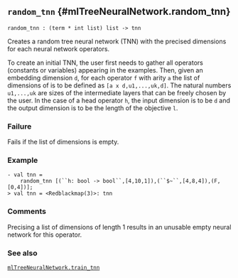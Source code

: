 ## `random_tnn` {#mlTreeNeuralNetwork.random_tnn}


```
random_tnn : (term * int list) list -> tnn
```



Creates a random tree neural network (TNN) with the precised dimensions
for each neural network operators.


To create an initial TNN, the user first needs to gather all operators (constants or variables) appearing in the examples. Then, given an embedding dimension `d`, for each operator `f` with arity `a` the list of dimensions of is to be defined as `[a x d,u1,...,uk,d]`.
The natural numbers  `u1,...,uk` are sizes of the intermediate layers that can be
freely chosen by the user. In the case of a head operator `h`, the input dimension
is to be `d` and the output dimension is to be the length of the objective `l`.

### Failure

Fails if the list of dimensions is empty.

### Example

    
    - val tnn = 
        random_tnn [(``h: bool -> bool``,[4,10,1]),(``$~``,[4,8,4]),(F,[0,4])];
    > val tnn = <Redblackmap(3)>: tnn
    

### Comments

Precising a list of dimensions of length 1 results in an unusable empty neural network for this operator.

### See also

[`mlTreeNeuralNetwork.train_tnn`](#mlTreeNeuralNetwork.train_tnn)


